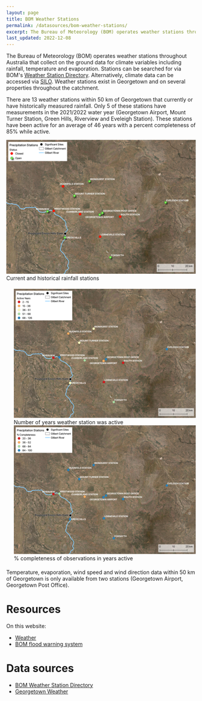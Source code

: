 ```yaml
---
layout: page
title: BOM Weather Stations
permalink: /datasources/bom-weather-stations/
excerpt: The Bureau of Meteorology (BOM) operates weather stations throughout Australia that measure climate variable such as rainfall, temperature and evaporation. Several stations are actively taking measurements around the Georgetown area.
last_updated: 2022-12-08
---
```


The Bureau of Meteorology (BOM) operates weather stations throughout Australia that collect on the ground data for climate variables including rainfall, temperature and evaporation. Stations can be searched for via BOM's <a href="http://www.bom.gov.au/climate/data/stations/" target="_blank">Weather Station Directory</a>. Alternatively, climate data can be accessed via <a href="https://www.longpaddock.qld.gov.au/silo/point-data/" target="_blank">SILO</a>. Weather stations exist in Georgetown and on several properties throughout the catchment. 


<div class="rhs_img_container">
<div class="rhs_img_text" style="flex: 2 1 30%">
There are 13 weather stations within 50 km of Georgetown that currently or have historically measured rainfall. Only 5 of these stations have measurements in the 2021/2022 water year (Georgetown Airport, Mount Turner Station, Green Hills, Riverview and Eveleigh Station). These stations have been active for an average of 46 years with a percent completeness of 85% while active. 
</div>
<div class="rhs_img_img" style="margin-right:0px;margin-top:1em;">
<a href="/images/precip-stations-status-1024.png" target="_blank">
<img src="/images/precip-stations-status-1024.png" alt="Map of current and historical rainfall stations">
</a>
<div class="imgcredit">Current and historical rainfall stations</div>
</div>
</div>

<div style="display:flex;margin:20px 0px 20px 0px;flex-wrap:wrap;">
<div style="flex: 1 0 340px;margin-left: 20px;">
<a href="/images/precip-stations-active-years-1024.png" target="_blank">
<img src="/images/precip-stations-active-years-1024.png" alt="Map of weather stations showing number of years active">
</a>
<div class="imgcredit">Number of years weather station was active</div>
</div>
<div style="flex: 1 0 340px;margin-left: 20px;">
<a href="/images/precip-stations-perc-comp-1024.png" target="_blank">
<img src="/images/precip-stations-perc-comp-1024.png" alt="Map of weather stations showing completeness of observations">
</a>
<div class="imgcredit">% completeness of observations in years active</div>
</div>

</div>

Temperature, evaporation, wind speed and wind direction data within 50 km of Georgetown is only available from two stations (Georgetown Airport, Georgetown Post Office).   

# Resources

On this website:
- <a href="/grap/weather/">Weather</a>
- <a href="/datasources/bom-flood-warning-system/">BOM flood warning system</a>

# Data sources

- <a href="http://www.bom.gov.au/climate/data/stations/" target="_blank">BOM Weather Station Directory</a>
- <a href="http://www.bom.gov.au/places/qld/georgetown/" target="_blank">Georgetown Weather</a>
